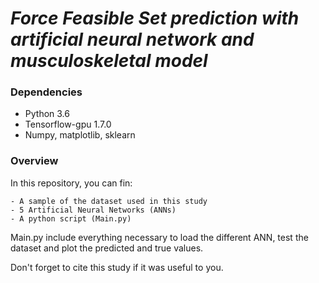 # *Force Feasible Set prediction with artificial neural network and musculoskeletal model*

### Dependencies

- Python 3.6
- Tensorflow-gpu 1.7.0
- Numpy, matplotlib, sklearn

### Overview

In this repository, you can fin: 

    - A sample of the dataset used in this study
    - 5 Artificial Neural Networks (ANNs)
    - A python script (Main.py)
    
Main.py include everything necessary to load the different ANN, test the dataset and plot the predicted and true values.

Don't forget to cite this study if it was useful to you.

